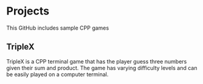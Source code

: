 # Projects

This GitHub includes sample CPP games

## TripleX

TripleX is a CPP terminal game that has the player guess three numbers given their sum and product.
The game has varying difficulty levels and can be easily played on a computer terminal.


 
